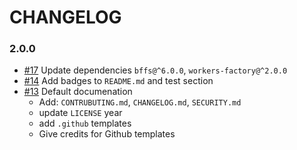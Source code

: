 # CHANGELOG

### 2.0.0

- [#17] Update dependencies `bffs@^6.0.0`, `workers-factory@^2.0.0`
- [#14] Add badges to `README.md` and test section
- [#13] Default documenation
  - Add: `CONTRUBUTING.md`, `CHANGELOG.md`, `SECURITY.md`
  - update `LICENSE` year
  - add `.github` templates
  - Give credits for Github templates

[#13]: https://github.com/godaddy/carpenterd-worker/pull/13
[#14]: https://github.com/godaddy/carpenterd-worker/pull/14
[#17]: https://github.com/godaddy/carpenterd-worker/pull/17
